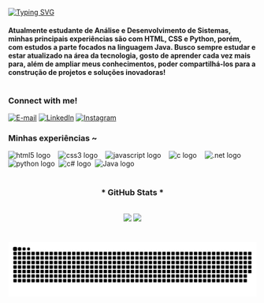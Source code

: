 <a href="https://git.io/typing-svg"><img src="https://readme-typing-svg.demolab.com?font=Bitcount+Grid+Double&weight=600&duration=1000&pause=2000&color=FF0000&center=true&multiline=true&width=435&lines=%F0%9F%A4%96+Ol%C3%A1%2C+Me+Chamo+Matheus!+%F0%9F%A4%96" alt="Typing SVG" /></a>

<h4> Atualmente estudante de Análise e Desenvolvimento de Sistemas, minhas principais experiências são com HTML, CSS e Python, porém, com estudos a parte focados na linguagem Java. Busco sempre estudar e estar atualizado na área da tecnologia, gosto de aprender cada vez mais para, além de ampliar meus conhecimentos, poder compartilhá-los para a construção de projetos e soluções inovadoras! </h4>

#

<img align="right" alt="" height="190px" src="./src/study.gif">

<h3 align="left">Connect with me!</h3>

[![E-mail](https://img.shields.io/badge/-Email-000?style=for-the-badge&logo=microsoft-outlook&logoColor=FF00F6&color:FFF)](mailto:matheuscalasas2004@hotmail.com)
[![LinkedIn](https://img.shields.io/badge/-LinkedIn-000?style=for-the-badge&logo=linkedin&logoColor=FF00F6&color:FFF)](https://www.linkedin.com/in/matheus-calasãs-a5366b315/)
[![Instagram](https://img.shields.io/badge/-Instagram-000?style=for-the-badge&logo=instagram&logoColor=FF00F6&color:FFF)](https://www.instagram.com/mthx.calasas/)


<h3 align="left">Minhas experiências ~</h3>

<div align="left">
<img src="https://cdn.jsdelivr.net/gh/devicons/devicon/icons/html5/html5-original.svg" height="25" alt="html5 logo"  />
<img width="8" />
<img src="https://cdn.jsdelivr.net/gh/devicons/devicon/icons/css3/css3-original.svg" height="25" alt="css3 logo"  />
<img width="8" />
<img src="https://cdn.jsdelivr.net/gh/devicons/devicon/icons/javascript/javascript-plain.svg" height="25" alt="javascript logo"  />
<img width="8" />
<img src="https://cdn.jsdelivr.net/gh/devicons/devicon/icons/c/c-original.svg" height="25" alt="c logo"  />
<img width="8" />
<img src="https://cdn.jsdelivr.net/gh/devicons/devicon@latest/icons/dotnetcore/dotnetcore-original.svg" height="25" alt=".net logo"/>
<img width="8" />
<img src="https://cdn.jsdelivr.net/gh/devicons/devicon@latest/icons/python/python-original-wordmark.svg" height="25" alt="python logo" />
<img widht="8" />
<img src="https://cdn.jsdelivr.net/gh/devicons/devicon@latest/icons/csharp/csharp-original.svg" height="25" alt="c# logo"/>
<img widht="8" />
<img src="https://cdn.jsdelivr.net/gh/devicons/devicon@latest/icons/java/java-original.svg") height ="35" alt= "Java logo" />
<img widht="8"/>


#

<div style="text-align: center;" align="center">
<h3>* GitHub Stats *</h3>
<br>
<img src="https://github-readme-stats.vercel.app/api/top-langs/?username=Matheuscalasas1&theme=tokyonight">
  <img src="https://github-readme-stats.vercel.app/api?username=Matheuscalasas1&theme=shadow_red&show_icons=true">
</a>
</div>

  

#

<picture align="center">
<source media="(prefers-color-scheme: dark)" srcset="https://raw.githubusercontent.com/mari4souza/mari4souza/output/github-contribution-grid-snake-dark.svg">
<source media="(prefers-color-scheme: light)" srcset="https://raw.githubusercontent.com/mari4souza/mari4souza/output/github-contribution-grid-snake-dark.svg">
<img align="center" alt="github contribution grid snake animation" src="https://raw.githubusercontent.com/mari4souza/mari4souza/output/github-contribution-grid-snake.svg">
</picture>
